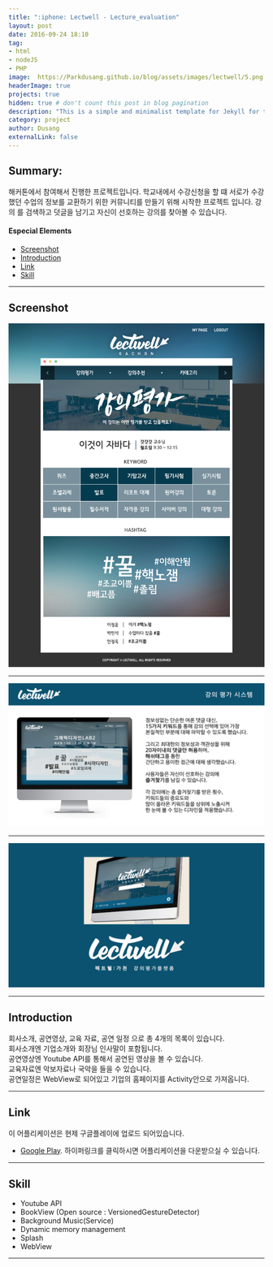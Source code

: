 ```yaml
---
title: ":iphone: Lectwell - Lecture_evaluation"
layout: post
date: 2016-09-24 18:10
tag:
- html
- nodeJS
- PHP
image:  https://Parkdusang.github.io/blog/assets/images/lectwell/5.png
headerImage: true
projects: true
hidden: true # don't count this post in blog pagination
description: "This is a simple and minimalist template for Jekyll for those who likes to eat noodles."
category: project
author: Dusang
externalLink: false
---
```

## Summary:

해커톤에서 참여해서 진행한 프로젝트입니다.
학교내에서 수강신청을 할 떄 서로가 수강했던 수업의 정보를 교환하기 위한 커뮤니티를 만들기 위해 시작한 프로젝트 입니다.
강의 를 검색하고 덧글을 남기고 자신이 선호하는 강의를 찾아볼 수 있습니다.


#### Especial Elements
- [Screenshot](#screenshot)
- [Introduction](#introduction)
- [Link](#link)
- [Skill](#skill)


---
## Screenshot

![Screenshot](https://raw.githubusercontent.com/Parkdusang/blog/gh-pages/assets/images/lectwell/1.png)  

---  

![Screenshot](https://raw.githubusercontent.com/Parkdusang/blog/gh-pages/assets/images/lectwell/9.png)  

---  

![Screenshot](https://raw.githubusercontent.com/Parkdusang/blog/gh-pages/assets/images/lectwell/13.png)  

---  

## Introduction

회사소개, 공연영상, 교육 자료, 공연 일정 으로 총 4개의 목록이 있습니다.  
회사소개엔 기업소개와 회장님 인사말이 포함됩니다.  
공연영상엔 Youtube API를 통해서 공연된 영상을 볼 수 있습니다.  
교육자료엔 악보자료나 국악을 들을 수 있습니다.  
공연일정은 WebView로 되어있고 기업의 홈페이지를 Activity안으로 가져옵니다.  

---
## Link
이 어플리케이션은 현제 구글플레이에 업로드 되어있습니다.  
- [Google Play](https://play.google.com/store/apps/details?id=com.applay.haetae.companydomain). 하이퍼링크를 클릭하시면 어플리케이션을 다운받으실 수 있습니다.

---

## Skill

- Youtube API
- BookView (Open source : VersionedGestureDetector)
- Background Music(Service)
- Dynamic memory management
- Splash
- WebView




---
